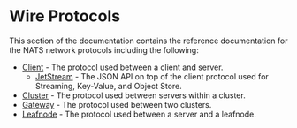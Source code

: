 # Wire Protocols

This section of the documentation contains the reference documentation for the NATS network protocols including the following:

- [Client](./client) - The protocol used between a client and server.
  - [JetStream](./client/jetstream) - The JSON API on top of the client protocol used for Streaming, Key-Value, and Object Store.
- [Cluster](./cluster) - The protocol used between servers within a cluster.
- [Gateway](./gateway) - The protocol used between two clusters.
- [Leafnode](./leafnode) - The protocol used between a server and a leafnode.

